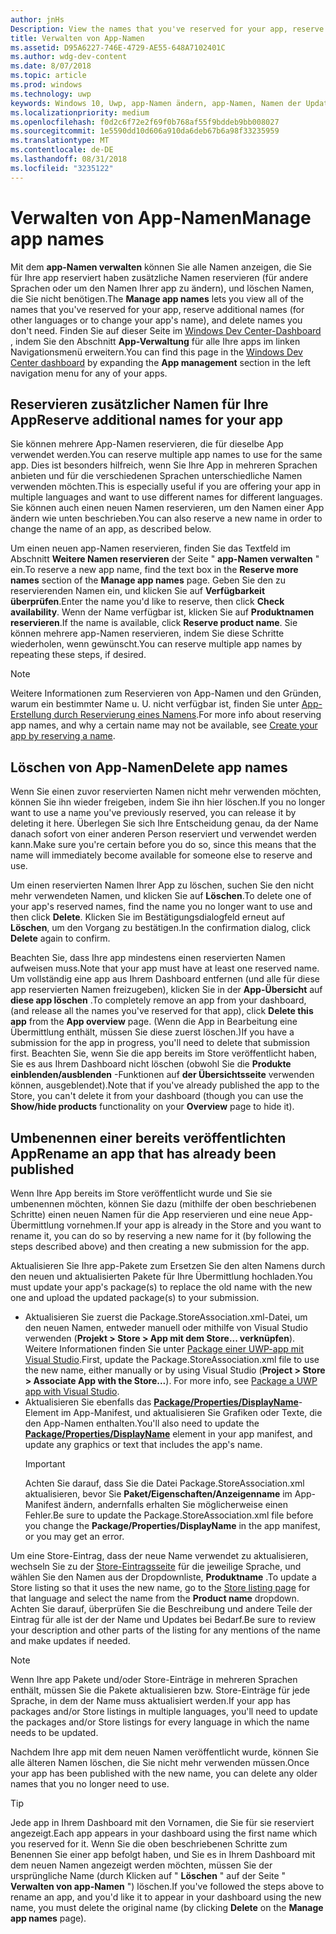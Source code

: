 ```yaml
---
author: jnHs
Description: View the names that you've reserved for your app, reserve additional names (for other languages or to change your app's name), and delete reserved names that you don't need anymore.
title: Verwalten von App-Namen
ms.assetid: D95A6227-746E-4729-AE55-648A7102401C
ms.author: wdg-dev-content
ms.date: 8/07/2018
ms.topic: article
ms.prod: windows
ms.technology: uwp
keywords: Windows 10, Uwp, app-Namen ändern, app-Namen, Namen der Update-app, Spiel Namen, Produktname
ms.localizationpriority: medium
ms.openlocfilehash: f0d2c6f72e2f69f0b768af55f9bddeb9bb008027
ms.sourcegitcommit: 1e5590dd10d606a910da6deb67b6a98f33235959
ms.translationtype: MT
ms.contentlocale: de-DE
ms.lasthandoff: 08/31/2018
ms.locfileid: "3235122"
---
```

# <a name="manage-app-names"></a><span data-ttu-id="38abd-103">Verwalten von App-Namen</span><span class="sxs-lookup"><span data-stu-id="38abd-103">Manage app names</span></span>

<span data-ttu-id="38abd-104">Mit dem **app-Namen verwalten** können Sie alle Namen anzeigen, die Sie für Ihre app reserviert haben zusätzliche Namen reservieren (für andere Sprachen oder um den Namen Ihrer app zu ändern), und löschen Namen, die Sie nicht benötigen.</span><span class="sxs-lookup"><span data-stu-id="38abd-104">The **Manage app names** lets you view all of the names that you've reserved for your app, reserve additional names (for other languages or to change your app's name), and delete names you don't need.</span></span> <span data-ttu-id="38abd-105">Finden Sie auf dieser Seite im [Windows Dev Center-Dashboard](https://partner.microsoft.com/dashboard) , indem Sie den Abschnitt **App-Verwaltung** für alle Ihre apps im linken Navigationsmenü erweitern.</span><span class="sxs-lookup"><span data-stu-id="38abd-105">You can find this page in the [Windows Dev Center dashboard](https://partner.microsoft.com/dashboard) by expanding the **App management** section in the left navigation menu for any of your apps.</span></span>


## <a name="reserve-additional-names-for-your-app"></a><span data-ttu-id="38abd-106">Reservieren zusätzlicher Namen für Ihre App</span><span class="sxs-lookup"><span data-stu-id="38abd-106">Reserve additional names for your app</span></span>

<span data-ttu-id="38abd-107">Sie können mehrere App-Namen reservieren, die für dieselbe App verwendet werden.</span><span class="sxs-lookup"><span data-stu-id="38abd-107">You can reserve multiple app names to use for the same app.</span></span> <span data-ttu-id="38abd-108">Dies ist besonders hilfreich, wenn Sie Ihre App in mehreren Sprachen anbieten und für die verschiedenen Sprachen unterschiedliche Namen verwenden möchten.</span><span class="sxs-lookup"><span data-stu-id="38abd-108">This is especially useful if you are offering your app in multiple languages and want to use different names for different languages.</span></span> <span data-ttu-id="38abd-109">Sie können auch einen neuen Namen reservieren, um den Namen einer App ändern wie unten beschrieben.</span><span class="sxs-lookup"><span data-stu-id="38abd-109">You can also reserve a new name in order to change the name of an app, as described below.</span></span>

<span data-ttu-id="38abd-110">Um einen neuen app-Namen reservieren, finden Sie das Textfeld im Abschnitt **Weitere Namen reservieren** der Seite " **app-Namen verwalten** " ein.</span><span class="sxs-lookup"><span data-stu-id="38abd-110">To reserve a new app name, find the text box in the **Reserve more names** section of the **Manage app names** page.</span></span> <span data-ttu-id="38abd-111">Geben Sie den zu reservierenden Namen ein, und klicken Sie auf **Verfügbarkeit überprüfen**.</span><span class="sxs-lookup"><span data-stu-id="38abd-111">Enter the name you'd like to reserve, then click **Check availability**.</span></span> <span data-ttu-id="38abd-112">Wenn der Name verfügbar ist, klicken Sie auf **Produktnamen reservieren**.</span><span class="sxs-lookup"><span data-stu-id="38abd-112">If the name is available, click **Reserve product name**.</span></span> <span data-ttu-id="38abd-113">Sie können mehrere app-Namen reservieren, indem Sie diese Schritte wiederholen, wenn gewünscht.</span><span class="sxs-lookup"><span data-stu-id="38abd-113">You can reserve multiple app names by repeating these steps, if desired.</span></span>

> [!NOTE]
> <span data-ttu-id="38abd-114">Weitere Informationen zum Reservieren von App-Namen und den Gründen, warum ein bestimmter Name u. U. nicht verfügbar ist, finden Sie unter [App-Erstellung durch Reservierung eines Namens](create-your-app-by-reserving-a-name.md).</span><span class="sxs-lookup"><span data-stu-id="38abd-114">For more info about reserving app names, and why a certain name may not be available, see [Create your app by reserving a name](create-your-app-by-reserving-a-name.md).</span></span>


## <a name="delete-app-names"></a><span data-ttu-id="38abd-115">Löschen von App-Namen</span><span class="sxs-lookup"><span data-stu-id="38abd-115">Delete app names</span></span>

<span data-ttu-id="38abd-116">Wenn Sie einen zuvor reservierten Namen nicht mehr verwenden möchten, können Sie ihn wieder freigeben, indem Sie ihn hier löschen.</span><span class="sxs-lookup"><span data-stu-id="38abd-116">If you no longer want to use a name you've previously reserved, you can release it by deleting it here.</span></span> <span data-ttu-id="38abd-117">Überlegen Sie sich Ihre Entscheidung genau, da der Name danach sofort von einer anderen Person reserviert und verwendet werden kann.</span><span class="sxs-lookup"><span data-stu-id="38abd-117">Make sure you're certain before you do so, since this means that the name will immediately become available for someone else to reserve and use.</span></span>

<span data-ttu-id="38abd-118">Um einen reservierten Namen Ihrer App zu löschen, suchen Sie den nicht mehr verwendeten Namen, und klicken Sie auf **Löschen**.</span><span class="sxs-lookup"><span data-stu-id="38abd-118">To delete one of your app's reserved names, find the name you no longer want to use and then click **Delete**.</span></span> <span data-ttu-id="38abd-119">Klicken Sie im Bestätigungsdialogfeld erneut auf **Löschen**, um den Vorgang zu bestätigen.</span><span class="sxs-lookup"><span data-stu-id="38abd-119">In the confirmation dialog, click **Delete** again to confirm.</span></span>

<span data-ttu-id="38abd-120">Beachten Sie, dass Ihre app mindestens einen reservierten Namen aufweisen muss.</span><span class="sxs-lookup"><span data-stu-id="38abd-120">Note that your app must have at least one reserved name.</span></span> <span data-ttu-id="38abd-121">Um vollständig eine app aus Ihrem Dashboard entfernen (und alle für diese app reservierten Namen freizugeben), klicken Sie in der **App-Übersicht** auf **diese app löschen** .</span><span class="sxs-lookup"><span data-stu-id="38abd-121">To completely remove an app from your dashboard, (and release all the names you've reserved for that app), click **Delete this app** from the **App overview** page.</span></span> <span data-ttu-id="38abd-122">(Wenn die App in Bearbeitung eine Übermittlung enthält, müssen Sie diese zuerst löschen.)</span><span class="sxs-lookup"><span data-stu-id="38abd-122">If you have a submission for the app in progress, you'll need to delete that submission first.</span></span> <span data-ttu-id="38abd-123">Beachten Sie, wenn Sie die app bereits im Store veröffentlicht haben, Sie es aus Ihrem Dashboard nicht löschen (obwohl Sie die **Produkte einblenden/ausblenden** -Funktionen auf **der Übersichtsseite** verwenden können, ausgeblendet).</span><span class="sxs-lookup"><span data-stu-id="38abd-123">Note that if you've already published the app to the Store, you can't delete it from your dashboard (though you can use the **Show/hide products** functionality on your **Overview** page to hide it).</span></span> 


## <a name="rename-an-app-that-has-already-been-published"></a><span data-ttu-id="38abd-124">Umbenennen einer bereits veröffentlichten App</span><span class="sxs-lookup"><span data-stu-id="38abd-124">Rename an app that has already been published</span></span>

<span data-ttu-id="38abd-125">Wenn Ihre App bereits im Store veröffentlicht wurde und Sie sie umbenennen möchten, können Sie dazu (mithilfe der oben beschriebenen Schritte) einen neuen Namen für die App reservieren und eine neue App-Übermittlung vornehmen.</span><span class="sxs-lookup"><span data-stu-id="38abd-125">If your app is already in the Store and you want to rename it, you can do so by reserving a new name for it (by following the steps described above) and then creating a new submission for the app.</span></span> 

<span data-ttu-id="38abd-126">Aktualisieren Sie Ihre app-Pakete zum Ersetzen Sie den alten Namens durch den neuen und aktualisierten Pakete für Ihre Übermittlung hochladen.</span><span class="sxs-lookup"><span data-stu-id="38abd-126">You must update your app's package(s) to replace the old name with the new one and upload the updated package(s) to your submission.</span></span>
- <span data-ttu-id="38abd-127">Aktualisieren Sie zuerst die Package.StoreAssociation.xml-Datei, um den neuen Namen, entweder manuell oder mithilfe von Visual Studio verwenden (**Projekt > Store > App mit dem Store... verknüpfen**). Weitere Informationen finden Sie unter [Package einer UWP-app mit Visual Studio](../packaging/packaging-uwp-apps.md).</span><span class="sxs-lookup"><span data-stu-id="38abd-127">First, update the Package.StoreAssociation.xml file to use the new name, either manually or by using Visual Studio (**Project > Store > Associate App with the Store...**). For more info, see [Package a UWP app with Visual Studio](../packaging/packaging-uwp-apps.md).</span></span>
- <span data-ttu-id="38abd-128">Aktualisieren Sie ebenfalls das [**Package/Properties/DisplayName**](https://docs.microsoft.com/uwp/schemas/appxpackage/uapmanifestschema/element-displayname)-Element im App-Manifest, und aktualisieren Sie Grafiken oder Texte, die den App-Namen enthalten.</span><span class="sxs-lookup"><span data-stu-id="38abd-128">You'll also need to update the [**Package/Properties/DisplayName**](https://docs.microsoft.com/uwp/schemas/appxpackage/uapmanifestschema/element-displayname) element in your app manifest, and update any graphics or text that includes the app's name.</span></span> 
  > [!IMPORTANT]
  > <span data-ttu-id="38abd-129">Achten Sie darauf, dass Sie die Datei Package.StoreAssociation.xml aktualisieren, bevor Sie **Paket/Eigenschaften/Anzeigenname** im App-Manifest ändern, andernfalls erhalten Sie möglicherweise einen Fehler.</span><span class="sxs-lookup"><span data-stu-id="38abd-129">Be sure to update the Package.StoreAssociation.xml file before you change the **Package/Properties/DisplayName** in the app manifest, or you may get an error.</span></span>

<span data-ttu-id="38abd-130">Um eine Store-Eintrag, dass der neue Name verwendet zu aktualisieren, wechseln Sie zu der [Store-Eintragsseite](create-app-store-listings.md) für die jeweilige Sprache, und wählen Sie den Namen aus der Dropdownliste, **Produktname** .</span><span class="sxs-lookup"><span data-stu-id="38abd-130">To update a Store listing so that it uses the new name, go to the [Store listing page](create-app-store-listings.md) for that language and select the name from the **Product name** dropdown.</span></span> <span data-ttu-id="38abd-131">Achten Sie darauf, überprüfen Sie die Beschreibung und andere Teile der Eintrag für alle ist der der Name und Updates bei Bedarf.</span><span class="sxs-lookup"><span data-stu-id="38abd-131">Be sure to review your description and other parts of the listing for any mentions of the name and make updates if needed.</span></span>

> [!NOTE]
> <span data-ttu-id="38abd-132">Wenn Ihre app Pakete und/oder Store-Einträge in mehreren Sprachen enthält, müssen Sie die Pakete aktualisieren bzw. Store-Einträge für jede Sprache, in dem der Name muss aktualisiert werden.</span><span class="sxs-lookup"><span data-stu-id="38abd-132">If your app has packages and/or Store listings in multiple languages, you'll need to update the packages and/or Store listings for every language in which the name needs to be updated.</span></span>

<span data-ttu-id="38abd-133">Nachdem Ihre app mit dem neuen Namen veröffentlicht wurde, können Sie alle älteren Namen löschen, die Sie nicht mehr verwenden müssen.</span><span class="sxs-lookup"><span data-stu-id="38abd-133">Once your app has been published with the new name, you can delete any older names that you no longer need to use.</span></span>

> [!TIP]
> <span data-ttu-id="38abd-134">Jede app in Ihrem Dashboard mit den Vornamen, die Sie für sie reserviert angezeigt.</span><span class="sxs-lookup"><span data-stu-id="38abd-134">Each app appears in your dashboard using the first name which you reserved for it.</span></span> <span data-ttu-id="38abd-135">Wenn Sie die oben beschriebenen Schritte zum Benennen Sie einer app befolgt haben, und Sie es in Ihrem Dashboard mit dem neuen Namen angezeigt werden möchten, müssen Sie der ursprüngliche Name (durch Klicken auf " **Löschen** " auf der Seite " **Verwalten von app-Namen** ") löschen.</span><span class="sxs-lookup"><span data-stu-id="38abd-135">If you've followed the steps above to rename an app, and you'd like it to appear in your dashboard using the new name, you must delete the original name (by clicking **Delete** on the **Manage app names** page).</span></span> 

 

 




